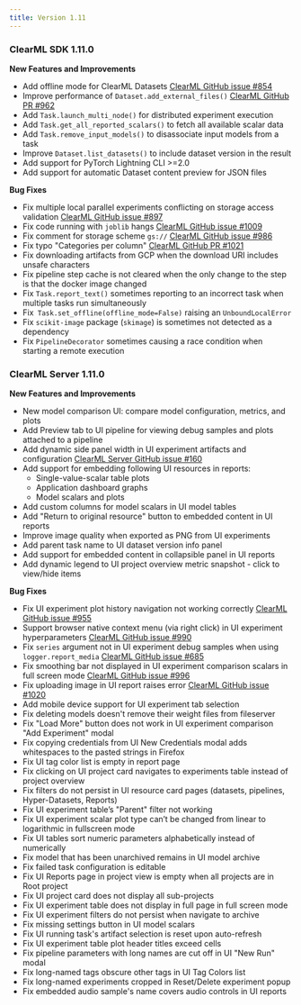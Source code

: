 ```yaml
---
title: Version 1.11
---
```


### ClearML SDK 1.11.0

**New Features and Improvements**
* Add offline mode for ClearML Datasets [ClearML GitHub issue #854](https://github.com/allegroai/clearml/issues/854)
* Improve performance of `Dataset.add_external_files()` [ClearML GitHub PR #962](https://github.com/allegroai/clearml/pull/962)
* Add `Task.launch_multi_node()` for distributed experiment execution
* Add `Task.get_all_reported_scalars()` to fetch all available scalar data
* Add `Task.remove_input_models()` to disassociate input models from a task
* Improve `Dataset.list_datasets()` to include dataset version in the result
* Add support for PyTorch Lightning CLI >=2.0
* Add support for automatic Dataset content preview for JSON files

**Bug Fixes**
* Fix multiple local parallel experiments conflicting on storage access validation [ClearML GitHub issue #897](https://github.com/allegroai/clearml/issues/897)
* Fix code running with `joblib` hangs [ClearML GitHub issue #1009](https://github.com/allegroai/clearml/issues/1009)
* Fix comment for storage scheme `gs://` [ClearML GitHub issue #986](https://github.com/allegroai/clearml/issues/986)
* Fix typo "Categories per column" [ClearML GitHub PR #1021](https://github.com/allegroai/clearml/pull/1021)
* Fix downloading artifacts from GCP when the download URI includes unsafe characters
* Fix pipeline step cache is not cleared when the only change to the step is that the docker image changed
* Fix `Task.report_text()` sometimes reporting to an incorrect task when multiple tasks run simultaneously
* Fix` Task.set_offline(offline_mode=False)` raising an `UnboundLocalError`
* Fix `scikit-image` package (`skimage`) is sometimes not detected as a dependency
* Fix `PipelineDecorator` sometimes causing a race condition when starting a remote execution

### ClearML Server 1.11.0


**New Features and Improvements**  
* New model comparison UI: compare model configuration, metrics, and plots
* Add Preview tab to UI pipeline for viewing debug samples and plots attached to a pipeline
* Add dynamic side panel width in UI experiment artifacts and configuration [ClearML Server GitHub issue #160](https://github.com/allegroai/clearml-server/issues/160)
* Add support for embedding following UI resources in reports:
  * Single-value-scalar table plots
  * Application dashboard graphs
  * Model scalars and plots
* Add custom columns for model scalars in UI model tables
* Add "Return to original resource" button to embedded content in UI reports
* Improve image quality when exported as PNG from UI experiments
* Add parent task name to UI dataset version info panel
* Add support for embedded content in collapsible panel in UI reports
* Add dynamic legend to UI project overview metric snapshot - click to view/hide items 

**Bug Fixes**

* Fix UI experiment plot history navigation not working correctly [ClearML GitHub issue #955](https://github.com/allegroai/clearml/issues/955)
* Support browser native context menu (via right click) in UI experiment hyperparameters [ClearML GitHub issue #990](https://github.com/allegroai/clearml/issues/990)
* Fix `series` argument not in UI experiment debug samples when using `logger.report_media` [ClearML GitHub issue #685](https://github.com/allegroai/clearml/issues/685)
* Fix smoothing bar not displayed in UI experiment comparison scalars in full screen mode [ClearML GitHub issue #996](https://github.com/allegroai/clearml/issues/996)
* Fix uploading image in UI report raises error [ClearML GitHub issue #1020](https://github.com/allegroai/clearml/issues/1020)
* Add mobile device support for UI experiment tab selection
* Fix deleting models doesn't remove their weight files from fileserver
* Fix "Load More" button does not work in UI experiment comparison "Add Experiment" modal
* Fix copying credentials from UI New Credentials modal adds whitespaces to the pasted strings in Firefox
* Fix UI tag color list is empty in report page
* Fix clicking on UI project card navigates to experiments table instead of project overview
* Fix filters do not persist in UI resource card pages (datasets, pipelines, Hyper-Datasets, Reports)
* Fix UI experiment table’s "Parent" filter not working
* Fix UI experiment scalar plot type can’t be changed from linear to logarithmic in fullscreen mode
* Fix UI tables sort numeric parameters alphabetically instead of numerically
* Fix model that has been unarchived remains in UI model archive
* Fix failed task configuration is editable
* Fix UI Reports page in project view is empty when all projects are in Root project
* Fix UI project card does not display all sub-projects
* Fix UI experiment table does not display in full page in full screen mode
* Fix UI experiment filters do not persist when navigate to archive
* Fix missing settings button in UI model scalars
* Fix UI running task's artifact selection is reset upon auto-refresh
* Fix UI experiment table plot header titles exceed cells
* Fix pipeline parameters with long names are cut off in UI "New Run" modal
* Fix long-named tags obscure other tags in UI Tag Colors list
* Fix long-named experiments cropped in Reset/Delete experiment popup
* Fix embedded audio sample's name covers audio controls in UI reports
 
